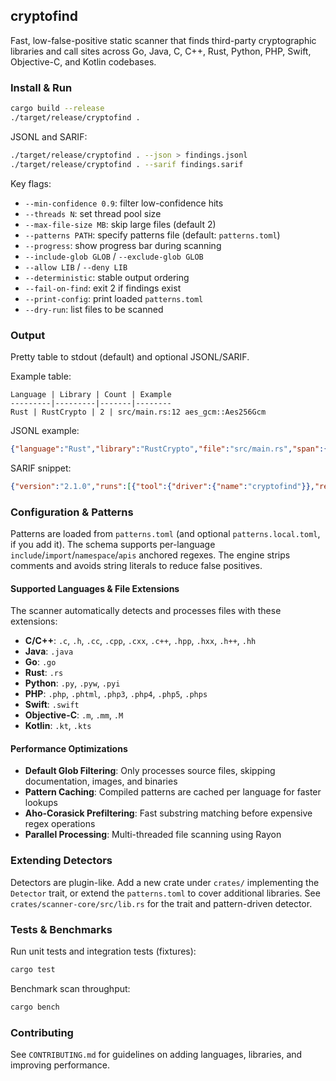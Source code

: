 ## cryptofind

Fast, low-false-positive static scanner that finds third-party cryptographic libraries and call sites across Go, Java, C, C++, Rust, Python, PHP, Swift, Objective-C, and Kotlin codebases.

### Install & Run

```bash
cargo build --release
./target/release/cryptofind .
```

JSONL and SARIF:

```bash
./target/release/cryptofind . --json > findings.jsonl
./target/release/cryptofind . --sarif findings.sarif
```

Key flags:
- `--min-confidence 0.9`: filter low-confidence hits
- `--threads N`: set thread pool size
- `--max-file-size MB`: skip large files (default 2)
- `--patterns PATH`: specify patterns file (default: `patterns.toml`)
- `--progress`: show progress bar during scanning
- `--include-glob GLOB` / `--exclude-glob GLOB`
- `--allow LIB` / `--deny LIB`
- `--deterministic`: stable output ordering
- `--fail-on-find`: exit 2 if findings exist
- `--print-config`: print loaded `patterns.toml`
- `--dry-run`: list files to be scanned

### Output

Pretty table to stdout (default) and optional JSONL/SARIF.

Example table:

```text
Language | Library | Count | Example
---------|---------|-------|--------
Rust | RustCrypto | 2 | src/main.rs:12 aes_gcm::Aes256Gcm
```

JSONL example:

```json
{"language":"Rust","library":"RustCrypto","file":"src/main.rs","span":{"line":12,"column":5},"symbol":"aes_gcm::Aes256Gcm","snippet":"use aes_gcm::Aes256Gcm;","confidence":0.99,"detector_id":"detector-rust"}
```

SARIF snippet:

```json
{"version":"2.1.0","runs":[{"tool":{"driver":{"name":"cryptofind"}},"results":[{"ruleId":"detector-rust","message":{"text":"RustCrypto in Rust"}}]}]}
```

### Configuration & Patterns

Patterns are loaded from `patterns.toml` (and optional `patterns.local.toml`, if you add it). The schema supports per-language `include`/`import`/`namespace`/`apis` anchored regexes. The engine strips comments and avoids string literals to reduce false positives.

#### Supported Languages & File Extensions

The scanner automatically detects and processes files with these extensions:

- **C/C++**: `.c`, `.h`, `.cc`, `.cpp`, `.cxx`, `.c++`, `.hpp`, `.hxx`, `.h++`, `.hh`
- **Java**: `.java`
- **Go**: `.go`
- **Rust**: `.rs`
- **Python**: `.py`, `.pyw`, `.pyi`
- **PHP**: `.php`, `.phtml`, `.php3`, `.php4`, `.php5`, `.phps`
- **Swift**: `.swift`
- **Objective-C**: `.m`, `.mm`, `.M`
- **Kotlin**: `.kt`, `.kts`

#### Performance Optimizations

- **Default Glob Filtering**: Only processes source files, skipping documentation, images, and binaries
- **Pattern Caching**: Compiled patterns are cached per language for faster lookups
- **Aho-Corasick Prefiltering**: Fast substring matching before expensive regex operations
- **Parallel Processing**: Multi-threaded file scanning using Rayon

### Extending Detectors

Detectors are plugin-like. Add a new crate under `crates/` implementing the `Detector` trait, or extend the `patterns.toml` to cover additional libraries. See `crates/scanner-core/src/lib.rs` for the trait and pattern-driven detector.

### Tests & Benchmarks

Run unit tests and integration tests (fixtures):

```bash
cargo test
```

Benchmark scan throughput:

```bash
cargo bench
```

### Contributing

See `CONTRIBUTING.md` for guidelines on adding languages, libraries, and improving performance.

